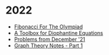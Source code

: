 # 2022

* [Fibonacci For The Olympiad](https://leimath.github.io/posts/fibonacci-for-the-olympiad/)
* [A Toolbox for Diophantine Equations](https://leimath.github.io/posts/diophantine-toolbox/)
* [Problems from December '21](https://leimath.github.io/posts/dec21-problems/)
* [Graph Theory Notes - Part 1](https://leimath.github.io/posts/gt-notes-p1/)